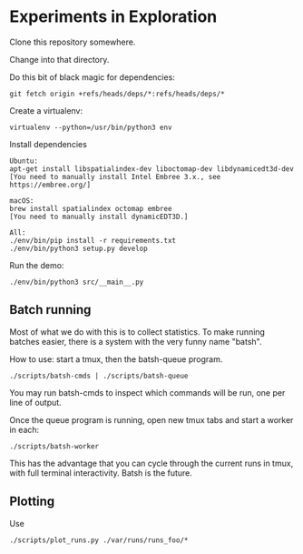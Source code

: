 # Experiments in Exploration

Clone this repository somewhere.

Change into that directory.

Do this bit of black magic for dependencies:

    git fetch origin +refs/heads/deps/*:refs/heads/deps/*

Create a virtualenv:

    virtualenv --python=/usr/bin/python3 env

Install dependencies

    Ubuntu:
    apt-get install libspatialindex-dev liboctomap-dev libdynamicedt3d-dev
    [You need to manually install Intel Embree 3.x., see https://embree.org/]

    macOS:
    brew install spatialindex octomap embree
    [You need to manually install dynamicEDT3D.]

    All:
    ./env/bin/pip install -r requirements.txt
    ./env/bin/python3 setup.py develop

Run the demo:

    ./env/bin/python3 src/__main__.py

## Batch running

Most of what we do with this is to collect statistics. To make running batches
easier, there is a system with the very funny name "batsh".

How to use: start a tmux, then the batsh-queue program.

    ./scripts/batsh-cmds | ./scripts/batsh-queue

You may run batsh-cmds to inspect which commands will be run, one per line of output.

Once the queue program is running, open new tmux tabs and start a worker in each:

    ./scripts/batsh-worker

This has the advantage that you can cycle through the current runs in tmux,
with full terminal interactivity. Batsh is the future.

## Plotting

Use
    
    ./scripts/plot_runs.py ./var/runs/runs_foo/*

